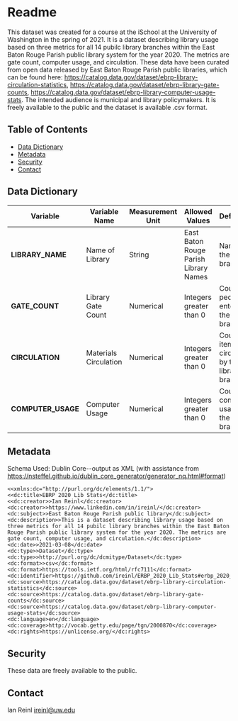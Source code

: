 # Readme

This dataset was created for a course at the iSchool at the University of Washington in the spring of 2021. It is a dataset describing library usage based on three metrics for all 14 pubilc library branches within the East Baton Rouge Parish public library system for the year 2020. The metrics are gate count, computer usage, and circulation. These data have been curated from open data released by East Baton Rouge Parish public libraries, which can be found here: https://catalog.data.gov/dataset/ebrp-library-circulation-statistics, https://catalog.data.gov/dataset/ebrp-library-gate-counts, https://catalog.data.gov/dataset/ebrp-library-computer-usage-stats. The intended audience is municipal and library policymakers. It is freely available to the public and the dataset is available .csv format.

## Table of Contents

- [Data Dictionary](#datadictionary)
- [Metadata](#metadata)
- [Security](#security)
- [Contact](#contact)



## Data Dictionary


| **Variable** | **Variable Name** | **Measurement Unit** | **Allowed Values** | **Definition** |
| --- | --- | --- | --- | --- |
| **LIBRARY_NAME** | Name of Library | String | East Baton Rouge Parish Library Names | Name of the library branch |
| **GATE_COUNT** | Library Gate Count | Numerical | Integers greater than 0 | Count of people entering the library branch |
| **CIRCULATION** | Materials Circulation | Numerical | Integers greater than 0 | Count of items circulated by the library branch |
| **COMPUTER_USAGE** | Computer Usage | Numerical | Integers greater than 0 | Count of computer usage at the library branch |


## Metadata
Schema Used: Dublin Core--output as XML (with assistance from https://nsteffel.github.io/dublin_core_generator/generator_nq.html#format)


    <<xmlns:dc="http://purl.org/dc/elements/1.1/">
    <<dc:title>EBRP 2020 Lib Stats</dc:title>
    <<dc:creator>>Ian Reinl</dc:creator>
    <dc:creator>>https://www.linkedin.com/in/ireinl/</dc:creator>
    <dc:subject>>East Baton Rouge Parish public library</dc:subject>
    <dc:description>>This is a dataset describing library usage based on three metrics for all 14 pubilc library branches within the East Baton Rouge Parish public library system for the year 2020. The metrics are gate count, computer usage, and circulation.</dc:description>
    <dc:date>>2021-03-08</dc:date>
    <dc:type>>Dataset</dc:type>
    <dc:type>>http://purl.org/dc/dcmitype/Dataset</dc:type>
    <dc:format>>csv</dc:format>
    <dc:format>https://tools.ietf.org/html/rfc7111</dc:format>
    <dc:identifier>https://github.com/ireinl/ERBP_2020_Lib_Stats#erbp_2020_lib_stats</dc:identifier>
    <dc:source>https://catalog.data.gov/dataset/ebrp-library-circulation-statistics</dc:source>
    <dc:source>https://catalog.data.gov/dataset/ebrp-library-gate-counts</dc:source>
    <dc:source>https://catalog.data.gov/dataset/ebrp-library-computer-usage-stats</dc:source>
    <dc:language>en</dc:language>
    <dc:coverage>http://vocab.getty.edu/page/tgn/2000870</dc:coverage>
    <dc:rights>https://unlicense.org/</dc:rights>


## Security

These data are freely available to the public.

## Contact
Ian Reinl
ireinl@uw.edu

